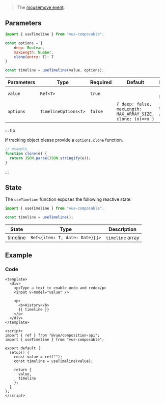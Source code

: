 #

> The [mousemove event](https://developer.mozilla.org/en-US/docs/Web/API/Document/scroll_event).

## Parameters

```js
import { useTimeline } from "vue-composable";

const options = {
    deep: Boolean,
    maxLength: Number,
    clone(entry: T): T
}

const timeline = useTimeline(value, options);
```

| Parameters | Type                 | Required | Default                                                     | Description            |
| ---------- | -------------------- | -------- | ----------------------------------------------------------- | ---------------------- |
| `value`    | `Ref<T>`             | `true`   |                                                             | `ref` to track history |
| `options`  | `TimelineOptions<T>` | `false`  | `{ deep: false, maxLength: MAX_ARRAY_SIZE, clone: (x)=>x }` | timeline options       |

::: tip

If tracking object please provide a `options.clone` function.

```ts
// example
function clone(e) {
  return JSON.parse(JSON.stringify(e));
}
```

:::

## State

The `useTimeline` function exposes the following reactive state:

```js
import { useTimeline } from "vue-composable";

const timeline = useTimeline();
```

| State    | Type                           | Description      |
| -------- | ------------------------------ | ---------------- |
| timeline | `Ref<{item: T, date: Date}[]>` | `timeline` array |

## Example

<timeline-example/>

### Code

```vue
<template>
  <div>
    <p>Type a text to enable undo and redo</p>
    <input v-model="value" />

    <p>
      <b>History</b>
      {{ timeline }}
    </p>
  </div>
</template>

<script>
import { ref } from "@vue/composition-api";
import { useTimeline } from "vue-composable";

export default {
  setup() {
    const value = ref("");
    const timeline = useTimeline(value);

    return {
      value,
      timeline
    };
  }
};
</script>
```
